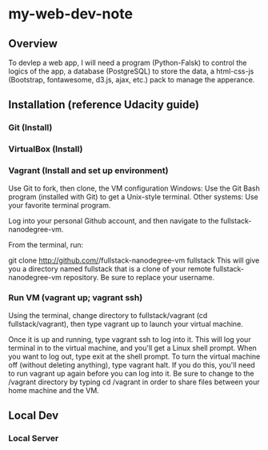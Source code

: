 # my-web-dev-note
## Overview
To devlep a web app, I will need a program (Python-Falsk) to control the logics of the app, a database (PostgreSQL) to store the data, a html-css-js (Bootstrap, fontawesome, d3.js, ajax, etc.) pack to manage the apperance.
## Installation (reference Udacity guide)
### Git (Install)

### VirtualBox (Install)

### Vagrant (Install and set up environment)

Use Git to fork, then clone, the VM configuration
Windows: Use the Git Bash program (installed with Git) to get a Unix-style terminal. 
Other systems: Use your favorite terminal program.

Log into your personal Github account, and then navigate to the fullstack-nanodegree-vm. 

From the terminal, run:

git clone http://github.com/<username>/fullstack-nanodegree-vm fullstack
This will give you a directory named fullstack that is a clone of your remote fullstack-nanodegree-vm repository. Be sure to replace your username.

### Run VM (vagrant up; vagrant ssh)
Using the terminal, change directory to fullstack/vagrant (cd fullstack/vagrant), then type vagrant up to launch your virtual machine.

Once it is up and running, type vagrant ssh to log into it. This will log your terminal in to the virtual machine, and you'll get a Linux shell prompt. When you want to log out, type exit at the shell prompt.  To turn the virtual machine off (without deleting anything), type vagrant halt. If you do this, you'll need to run vagrant up again before you can log into it. Be sure to change to the /vagrant directory by typing cd /vagrant in order to share files between your home machine and the VM.

## Local Dev
### Local Server
